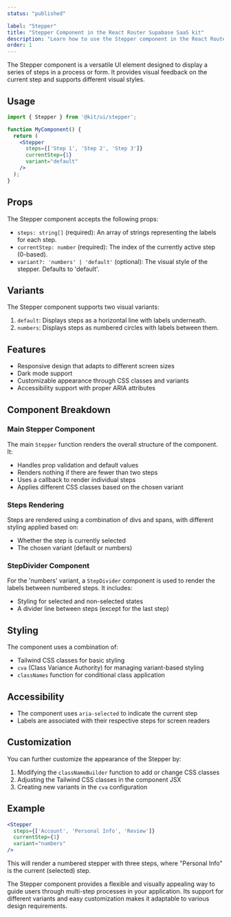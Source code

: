 ```yaml
---
status: "published"

label: "Stepper"
title: "Stepper Component in the React Router Supabase SaaS kit"
description: "Learn how to use the Stepper component in the React Router Supabase SaaS kit"
order: 1
---
```



The Stepper component is a versatile UI element designed to display a series of steps in a process or form. It provides visual feedback on the current step and supports different visual styles.

## Usage

```jsx
import { Stepper } from '@kit/ui/stepper';

function MyComponent() {
  return (
    <Stepper
      steps={['Step 1', 'Step 2', 'Step 3']}
      currentStep={1}
      variant="default"
    />
  );
}
```

## Props

The Stepper component accepts the following props:

- `steps: string[]` (required): An array of strings representing the labels for each step.
- `currentStep: number` (required): The index of the currently active step (0-based).
- `variant?: 'numbers' | 'default'` (optional): The visual style of the stepper. Defaults to 'default'.

## Variants

The Stepper component supports two visual variants:

1. `default`: Displays steps as a horizontal line with labels underneath.
2. `numbers`: Displays steps as numbered circles with labels between them.

## Features

- Responsive design that adapts to different screen sizes
- Dark mode support
- Customizable appearance through CSS classes and variants
- Accessibility support with proper ARIA attributes

## Component Breakdown

### Main Stepper Component

The main `Stepper` function renders the overall structure of the component. It:

- Handles prop validation and default values
- Renders nothing if there are fewer than two steps
- Uses a callback to render individual steps
- Applies different CSS classes based on the chosen variant

### Steps Rendering

Steps are rendered using a combination of divs and spans, with different styling applied based on:

- Whether the step is currently selected
- The chosen variant (default or numbers)

### StepDivider Component

For the 'numbers' variant, a `StepDivider` component is used to render the labels between numbered steps. It includes:

- Styling for selected and non-selected states
- A divider line between steps (except for the last step)

## Styling

The component uses a combination of:

- Tailwind CSS classes for basic styling
- `cva` (Class Variance Authority) for managing variant-based styling
- `classNames` function for conditional class application

## Accessibility

- The component uses `aria-selected` to indicate the current step
- Labels are associated with their respective steps for screen readers

## Customization

You can further customize the appearance of the Stepper by:

1. Modifying the `classNameBuilder` function to add or change CSS classes
2. Adjusting the Tailwind CSS classes in the component JSX
3. Creating new variants in the `cva` configuration

## Example

```jsx
<Stepper
  steps={['Account', 'Personal Info', 'Review']}
  currentStep={1}
  variant="numbers"
/>
```

This will render a numbered stepper with three steps, where "Personal Info" is the current (selected) step.

The Stepper component provides a flexible and visually appealing way to guide users through multi-step processes in your application. Its support for different variants and easy customization makes it adaptable to various design requirements.